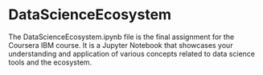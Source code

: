 # DataScienceEcosystem
 The DataScienceEcosystem.ipynb file is the final assignment for the Coursera IBM course. It is a Jupyter Notebook that showcases your understanding and application of various concepts related to data science tools and the ecosystem.
